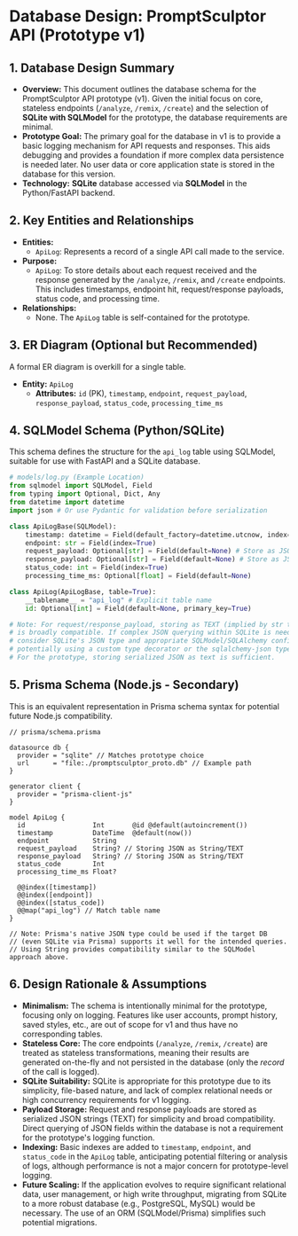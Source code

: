 # Database Design: PromptSculptor API (Prototype v1)

## 1. Database Design Summary

*   **Overview:** This document outlines the database schema for the PromptSculptor API prototype (v1). Given the initial focus on core, stateless endpoints (`/analyze`, `/remix`, `/create`) and the selection of **SQLite with SQLModel** for the prototype, the database requirements are minimal.
*   **Prototype Goal:** The primary goal for the database in v1 is to provide a basic logging mechanism for API requests and responses. This aids debugging and provides a foundation if more complex data persistence is needed later. No user data or core application state is stored in the database for this version.
*   **Technology:** **SQLite** database accessed via **SQLModel** in the Python/FastAPI backend.

## 2. Key Entities and Relationships

*   **Entities:**
    *   `ApiLog`: Represents a record of a single API call made to the service.
*   **Purpose:**
    *   `ApiLog`: To store details about each request received and the response generated by the `/analyze`, `/remix`, and `/create` endpoints. This includes timestamps, endpoint hit, request/response payloads, status code, and processing time.
*   **Relationships:**
    *   None. The `ApiLog` table is self-contained for the prototype.

## 3. ER Diagram (Optional but Recommended)

A formal ER diagram is overkill for a single table.

*   **Entity:** `ApiLog`
    *   **Attributes:** `id` (PK), `timestamp`, `endpoint`, `request_payload`, `response_payload`, `status_code`, `processing_time_ms`

## 4. SQLModel Schema (Python/SQLite)

This schema defines the structure for the `api_log` table using SQLModel, suitable for use with FastAPI and a SQLite database.

```python
# models/log.py (Example Location)
from sqlmodel import SQLModel, Field
from typing import Optional, Dict, Any
from datetime import datetime
import json # Or use Pydantic for validation before serialization

class ApiLogBase(SQLModel):
    timestamp: datetime = Field(default_factory=datetime.utcnow, index=True)
    endpoint: str = Field(index=True)
    request_payload: Optional[str] = Field(default=None) # Store as JSON string
    response_payload: Optional[str] = Field(default=None) # Store as JSON string
    status_code: int = Field(index=True)
    processing_time_ms: Optional[float] = Field(default=None)

class ApiLog(ApiLogBase, table=True):
    __tablename__ = "api_log" # Explicit table name
    id: Optional[int] = Field(default=None, primary_key=True)

# Note: For request/response_payload, storing as TEXT (implied by str type hint)
# is broadly compatible. If complex JSON querying within SQLite is needed later,
# consider SQLite's JSON type and appropriate SQLModel/SQLAlchemy configuration,
# potentially using a custom type decorator or the sqlalchemy-json type.
# For the prototype, storing serialized JSON as text is sufficient.
```

## 5. Prisma Schema (Node.js - Secondary)

This is an equivalent representation in Prisma schema syntax for potential future Node.js compatibility.

```prisma
// prisma/schema.prisma

datasource db {
  provider = "sqlite" // Matches prototype choice
  url      = "file:./promptsculptor_proto.db" // Example path
}

generator client {
  provider = "prisma-client-js"
}

model ApiLog {
  id                 Int       @id @default(autoincrement())
  timestamp          DateTime  @default(now())
  endpoint           String
  request_payload    String? // Storing JSON as String/TEXT
  response_payload   String? // Storing JSON as String/TEXT
  status_code        Int
  processing_time_ms Float?

  @@index([timestamp])
  @@index([endpoint])
  @@index([status_code])
  @@map("api_log") // Match table name
}

// Note: Prisma's native JSON type could be used if the target DB
// (even SQLite via Prisma) supports it well for the intended queries.
// Using String provides compatibility similar to the SQLModel approach above.
```

## 6. Design Rationale & Assumptions

*   **Minimalism:** The schema is intentionally minimal for the prototype, focusing only on logging. Features like user accounts, prompt history, saved styles, etc., are out of scope for v1 and thus have no corresponding tables.
*   **Stateless Core:** The core endpoints (`/analyze`, `/remix`, `/create`) are treated as stateless transformations, meaning their results are generated on-the-fly and not persisted in the database (only the *record* of the call is logged).
*   **SQLite Suitability:** SQLite is appropriate for this prototype due to its simplicity, file-based nature, and lack of complex relational needs or high concurrency requirements for v1 logging.
*   **Payload Storage:** Request and response payloads are stored as serialized JSON strings (TEXT) for simplicity and broad compatibility. Direct querying of JSON fields within the database is not a requirement for the prototype's logging function.
*   **Indexing:** Basic indexes are added to `timestamp`, `endpoint`, and `status_code` in the `ApiLog` table, anticipating potential filtering or analysis of logs, although performance is not a major concern for prototype-level logging.
*   **Future Scaling:** If the application evolves to require significant relational data, user management, or high write throughput, migrating from SQLite to a more robust database (e.g., PostgreSQL, MySQL) would be necessary. The use of an ORM (SQLModel/Prisma) simplifies such potential migrations.
